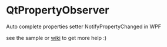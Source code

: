 # QtPropertyObserver
Auto complete properties setter NotifyPropertyChanged in WPF <br/>

see the sample or [wiki](https://github.com/qtbui159/QtPropertyObserver/wiki/Readme) to get more help :)
